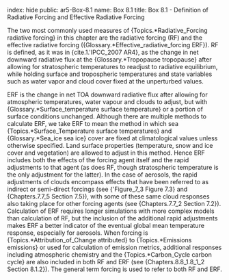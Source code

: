 index: hide
public: ar5-Box-8.1
name: Box 8.1
title: Box 8.1 - Definition of Radiative Forcing and Effective Radiative Forcing

The two most commonly used measures of {Topics.*Radiative_Forcing radiative forcing} in this chapter are the radiative forcing (RF) and the effective radiative forcing ({Glossary.*Effective_radiative_forcing ERF}). RF is defined, as it was in {cite.1.'IPCC_2007 AR4}, as the change in net downward radiative flux at the {Glossary.*Tropopause tropopause} after allowing for stratospheric temperatures to readjust to radiative equilibrium, while holding surface and tropospheric temperatures and state variables such as water vapor and cloud cover fixed at the unperturbed values.

ERF is the change in net TOA downward radiative flux after allowing for atmospheric temperatures, water vapour and clouds to adjust, but with {Glossary.*Surface_temperature surface temperature} or a portion of surface conditions unchanged. Although there are multiple methods to calculate ERF, we take ERF to mean the method in which sea {Topics.*Surface_Temperature surface temperatures} and {Glossary.*Sea_ice sea ice} cover are fixed at climatological values unless otherwise specified. Land surface properties (temperature, snow and ice cover and vegetation) are allowed to adjust in this method. Hence ERF includes both the effects of the forcing agent itself and the rapid adjustments to that agent (as does RF, though stratospheric temperature is the only adjustment for the latter). In the case of aerosols, the rapid adjustments of clouds encompass effects that have been referred to as indirect or semi-direct forcings (see {'Figure_7_3 Figure 7.3} and {Chapters.7.7_5 Section 7.5}), with some of these same cloud responses also taking place for other forcing agents (see {Chapters.7.7_2 Section 7.2}). Calculation of ERF requires longer simulations with more complex models than calculation of RF, but the inclusion of the additional rapid adjustments makes ERF a better indicator of the eventual global mean temperature response, especially for aerosols. When forcing is {Topics.*Attribution_of_Change attributed} to {Topics.*Emissions emissions} or used for calculation of emission metrics, additional responses including atmospheric chemistry and the {Topics.*Carbon_Cycle carbon cycle} are also included in both RF and ERF (see {Chapters.8.8_1.8_1_2 Section 8.1.2}). The general term forcing is used to refer to both RF and ERF.
